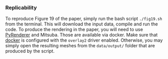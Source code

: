 ### Replicability

To reproduce Figure 19 of the paper, simply run the bash script `./fig19.sh` from the terminal.
This will download the input data, compile and run the code. To produce the rendering in the paper, you will need to use [PyRenderer](https://github.com/qnzhou/PyRenderer) and Mitsuba. Those are available via docker. Make sure that [docker](https://docs.docker.com/storage/storagedriver/overlayfs-driver/) is configured with the `overlay2` driver enabled. Otherwise, you may simply open the resulting meshes from the `data/output/` folder that are produced by the script.

